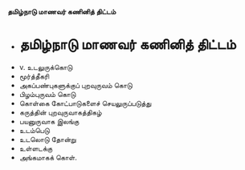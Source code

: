 **தமிழ்நாடு மாணவர் கணினித் திட்டம்**
- # தமிழ்நாடு மாணவர் கணினித் திட்டம்
- v. உடலுருக்கொடு
- மூர்த்தீகரி
- அகப்பண்புகளுக்குப் புறவுருவம் கொடு
- பிழம்புருவம் கொடு
- கொள்கை கோட்பாடுகளைச் செயலுருப்படுத்து
- கருத்தின் புறவுருவாகத்திகழ்
- பயனுருவாக இலங்கு
- உடம்பெடு
- உடலொடு தோன்று
- உள்ளடக்கு
- அங்கமாகக் கொள்.

